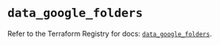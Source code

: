# `data_google_folders`

Refer to the Terraform Registry for docs: [`data_google_folders`](https://registry.terraform.io/providers/hashicorp/google-beta/6.38.0/docs/data-sources/google_folders).
